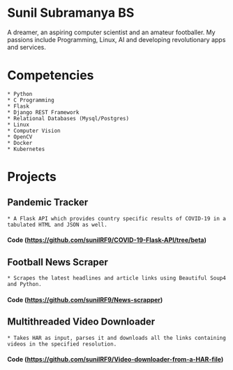 # Sunil Subramanya BS

 A dreamer, an aspiring computer scientist and an amateur footballer. My passions include Programming, Linux, AI and developing revolutionary apps and services.

# Competencies

    * Python
    * C Programming 
    * Flask
    * Django REST Framework
    * Relational Databases (Mysql/Postgres) 
    * Linux 
    * Computer Vision 
    * OpenCV 
    * Docker 
    * Kubernetes
    
# Projects

## Pandemic Tracker
    * A Flask API which provides country specific results of COVID-19 in a tabulated HTML and JSON as well.
    
#### Code (https://github.com/sunilRF9/COVID-19-Flask-API/tree/beta)
    
## Football News Scraper
    * Scrapes the latest headlines and article links using Beautiful Soup4 and Python.
    
#### Code (https://github.com/sunilRF9/News-scrapper)
      
## Multithreaded Video Downloader
    * Takes HAR as input, parses it and downloads all the links containing videos in the specified resolution.
    
#### Code (https://github.com/sunilRF9/Video-downloader-from-a-HAR-file)
